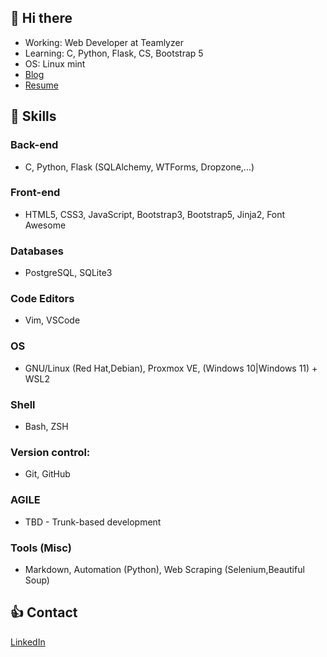 ## :wave: Hi there 

- Working: Web Developer at Teamlyzer
- Learning: C, Python, Flask, CS, Bootstrap 5
- OS: Linux mint
- [Blog](https://phzsantos.github.io/)
- [Resume](https://resume.io/r/c6sxwVRNN)

## 🎯 Skills

### Back-end
- C, Python, Flask (SQLAlchemy, WTForms, Dropzone,...)

### Front-end
- HTML5, CSS3, JavaScript, Bootstrap3, Bootstrap5, Jinja2, Font Awesome

### Databases
- PostgreSQL, SQLite3

### Code Editors
- Vim, VSCode

### OS
- GNU/Linux (Red Hat,Debian), Proxmox VE, (Windows 10|Windows 11) + WSL2

### Shell
- Bash, ZSH

### Version control:
- Git, GitHub

### AGILE
- TBD - Trunk-based development 

### Tools (Misc)
- Markdown, Automation (Python), Web Scraping (Selenium,Beautiful Soup)

## :thumbsup: Contact

[LinkedIn](https://linkedin.com/in/paulo-henrique-zanoteli-santos-758a2320a)
